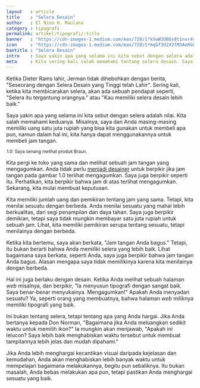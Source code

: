 ```yaml
---
layout   : article
title    : "Selera Desain"
author   : El Nino H. Maulana
category : tipografi
permalink: artikel/tipografi/:title
banner   : "https://cdn-images-1.medium.com/max/720/1*kVwW3UBGs8t1nvr4yRXAtA.png"
icon     : "https://cdn-images-1.medium.com/max/720/1*mqGf3U2X2tM3AeRG0OoHPw.png"
bantitle : "Selera Desain"
intro    : Saya yakin apa yang selama ini kita sebut dengan selera adalah nilai. Kita salah memahami keduanya, jadi mari memperbaikinya.
meta     : Kita sering kali salah memahami tentang selera desain. Saya yakin apa yang selama ini kita sebut dengan selera adalah nilai.
---
```


Ketika Dieter Rams lahir, Jerman tidak dihebohkan dengan berita, "Seseorang dengan Selera Desain yang Tinggi telah Lahir". Sering kali, ketika kita membicarakan selera, akan ada sebuah pendapat seperti, "Selera itu tergantung orangnya." atau "Kau memiliki selera desain lebih baik."

Saya yakin apa yang selama ini kita sebut dengan selera adalah nilai. Kita salah memahami keduanya. Misalnya, saya dan Anda masing-masing memiliki uang satu juta rupiah yang bisa kita gunakan untuk membeli apa pun, namun dalam hal ini, kita hanya dapat menggunakannya untuk membeli jam tangan.

<img src="data:image/png;base64,R0lGODlhAQABAAD/ACwAAAAAAQABAAACADs=" data-src="https://cdn-images-1.medium.com/max/720/1*YmTIPczeGx3wnKqiMxLHPg.jpeg" alt="Jam tangan Braun, saya senang melihatnya." title="Jam tangan Braun, saya senang melihatnya."><small class="site-article__caption">1.0: Saya senang melihat produk Braun.</small>

Kita pergi ke toko yang sama dan melihat sebuah jam tangan yang mengagumkan. Anda tidak perlu <a href="http://ransel.org/artikel/desain/memahami-pengertian-desain" title="Memahami Pengertian Desain" target="_blank">menjadi desainer</a> untuk berpikir jika jam tangan pada gambar 1.0 terlihat mengagumkan. Saya juga berpikir seperti itu. Perhatikan, kita berpikir bahwa jam di atas terlihat mengagumkan. Sekarang, kita mulai membuat keputusan.

Kita memiliki jumlah uang dan pemikiran tentang jam yang sama. Tetapi, kita menilai sesuatu dengan berbeda. Anda menilai sesuatu yang mahal lebih berkualitas, dari segi penampilan dan daya tahan. Saya juga berpikir demikian, tetapi saya tidak mungkin membayar satu juta rupiah untuk sebuah jam. Lihat, kita memiliki pemikiran serupa tentang sesuatu, tetapi menilainya dengan berbeda.

Ketika kita bertemu, saya akan berkata, "Jam tangan Anda bagus." Tetapi, itu bukan berarti bahwa Anda memiliki selera yang lebih baik. Lihat bagaimana saya berkata, seperti Anda, saya juga berpikir bahwa jam tangan Anda bagus. Alasan mengapa saya tidak memilikinya karena kita menilainya dengan berbeda. 

Hal ini juga berlaku dengan desain. Ketika Anda melihat sebuah halaman *web* misalnya, dan berpikir, "Ia menyusun tipografi dengan sangat baik. Saya benar-benar menyukainya. Mengagumkan!" Apakah Anda menyadari sesuatu? Ya, seperti orang yang membuatnya, bahwa halaman *web* miliknya memiliki tipografi yang baik.

Ini bukan tentang selera, tetapi tentang apa yang Anda hargai. Jika Anda bertanya kepada Don Norman, "Bagaimana jika Anda meluangkan sedikit waktu untuk memilih ikon?" Ia mungkin akan menjawab, "Apakah ini lelucon? Saya lebih baik menghabiskan waktu tersebut untuk membuat tampilannya lebih jelas dan mudah dipahami."

Jika Anda lebih menghargai kecantikan visual daripada kejelasan dan kemudahan, Anda akan menghabiskan lebih banyak waktu untuk mempelajari bagaimana melakukannya, begitu pun sebaliknya. Itu bukan masalah, Anda bebas melakukan apa pun, tetapi pastikan Anda menghargai sesuatu yang baik.
